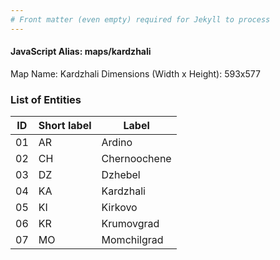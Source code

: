 ```yaml
---
# Front matter (even empty) required for Jekyll to process
---
```


#### JavaScript Alias: maps/kardzhali

Map Name: Kardzhali
Dimensions (Width x Height): 593x577





### List of Entities

ID | Short label | Label
---|---|---|
01|AR|Ardino
02|CH|Chernoochene
03|DZ|Dzhebel
04|KA|Kardzhali
05|KI|Kirkovo
06|KR|Krumovgrad
07|MO|Momchilgrad

